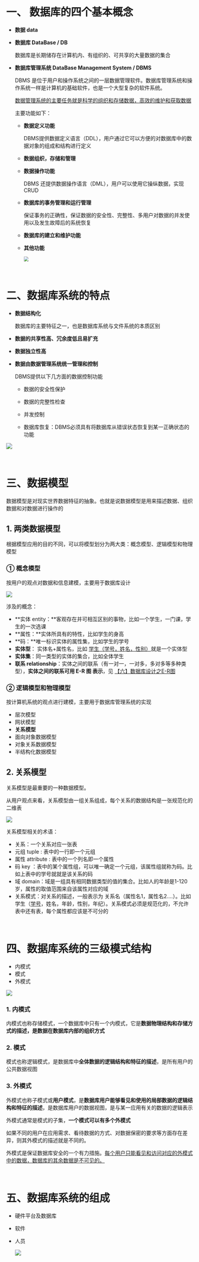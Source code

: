 
# 一、 数据库的四个基本概念

- **数据 data**

- **数据库 DataBase / DB**

  数据库是长期储存在计算机内、有组织的、可共享的大量数据的集合

- **数据库管理系统 DataBase Management System / DBMS**

  DBMS 是位于用户和操作系统之间的一层数据管理软件。数据库管理系统和操作系统一样是计算机的基础软件，也是一个大型复杂的软件系统。

  <u>数据管理系统的主要任务就是科学的组织和存储数据，高效的维护和获取数据</u>

  主要功能如下：

  - **数据定义功能**

    DBMS提供数据定义语言（DDL），用户通过它可以方便的对数据库中的数据对象的组成和结构进行定义

  - **数据组织，存储和管理**

  - **数据操作功能**

    DBMS 还提供数据操作语言（DML），用户可以使用它操纵数据，实现CRUD

  - **数据库的事务管理和运行管理**

    保证事务的正确性，保证数据的安全性、完整性、多用户对数据的并发使用以及发生故障后的系统恢复

  - **数据库的建立和维护功能**

  - **其他功能**

    <img src="https://gitee.com/veal98/images/raw/master/img/20200417113842.png" style="zoom:80%;" />



<br>



# 二、数据库系统的特点

- **数据结构化**

  数据库的主要特征之一，也是数据库系统与文件系统的本质区别

- **数据的共享性高、冗余度低且易扩充**

- **数据独立性高**

- **数据由数据管理系统统一管理和控制**

  DBMS提供以下几方面的数据控制功能

  - 数据的安全性保护

  - 数据的完整性检查

  - 并发控制

  - 数据库恢复：DBMS必须具有将数据库从错误状态恢复到某一正确状态的功能

![](https://gitee.com/veal98/images/raw/master/img/20200417114355.png)

​    



# 三、数据模型

数据模型是对现实世界数据特征的抽象。也就是说数据模型是用来描述数据、组织数据和对数据进行操作的

## 1. 两类数据模型

根据模型应用的目的不同，可以将模型划分为两大类：概念模型、逻辑模型和物理模型

### ① 概念模型

按用户的观点对数据和信息建模，主要用于数据库设计

![](https://gitee.com/veal98/images/raw/master/img/20200417115218.png)

涉及的概念：

- **实体 entity：**客观存在并可相互区别的事物，比如一个学生，一门课，学生的一次选课
- **属性：**实体所具有的特性，比如学生的身高
- **码：**唯一标识实体的属性集，比如学生的学号
- **实体型**： 实体名+属性名，比如 <u>学生（学号，姓名，性别）</u>就是一个实体型
- **实体集**：同一类型的实体的集合，比如全体学生
- **联系 relationship**：实体之间的联系（有一对一，一对多，多对多等多种类型），**实体之间的联系可用 E-R 图 表示**，见 <u>【六】数据库设计之E-R图</u>

### ② 逻辑模型和物理模型

按计算机系统的观点进行建模，主要用于数据库管理系统的实现

- 层次模型
- 网状模型
- **关系模型**
- 面向对象数据模型
- 对象关系数据模型
- 半结构化数据模型

## 2. 关系模型

关系模型是最重要的一种数据模型。

从用户观点来看，关系模型由一组关系组成，每个关系的数据结构是一张规范化的二维表

![](https://gitee.com/veal98/images/raw/master/img/20200417120151.png)

关系模型相关的术语：

- 关系：一个关系对应一张表
- 元组 tuple : 表中的一行即一个元组
- 属性 attribute : 表中的一个列名即一个属性
- 码 key ：表中的某个属性组，可以唯一确定一个元组，该属性组就称为码。比如上表中的学号就就是该关系的码
- 域 domain：域是一组具有相同数据类型的值的集合。比如人的年龄是1-120岁，属性的取值范围来自该属性对应的域
- 关系模式：对关系的描述，一般表示为 关系名（属性名1，属性名2....）。比如学生（<u>学号</u>，姓名，年龄，性别，年纪）。关系模式必须是规范化的，不允许表中还有表，每个属性都应该是不可分的

<br>



# 四、数据库系统的三级模式结构

- 内模式
- 模式
- 外模式

![](https://gitee.com/veal98/images/raw/master/img/20200417121609.png)

### 1. 内模式

内模式也称存储模式，一个数据库中只有一个内模式，它是**数据物理结构和存储方式的描述，是数据在数据库内部的组织方式**

### 2. 模式

模式也称逻辑模式，是数据库中**全体数据的逻辑结构和特征的描述**，是所有用户的公共数据视图

### 3. 外模式

外模式也称子模式或**用户模式**，是**数据库用户能够看见和使用的局部数据的逻辑结构和特征的描述**，是数据库用户的数据视图，是与某一应用有关的数据的逻辑表示

外模式通常是模式的子集，**一个模式可以有多个外模式**

如果不同的用户在应用需求、看待数据的方式、对数据保密的要求等方面存在差异，则其外模式的描述就是不同的。

外模式是保证数据库安全的一个有力措施。<u>每个用户只能看见和访问对应的外模式中的数据，数据库的其余数据是不可见的。</u>

<br>



# 五、数据库系统的组成

- 硬件平台及数据库

- 软件

- 人员

  ![](https://gitee.com/veal98/images/raw/master/img/20200417122053.png)

  